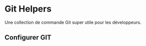 # Git Helpers

Une collection de commande Git super utile pour les développeurs.

## Configurer GIT
